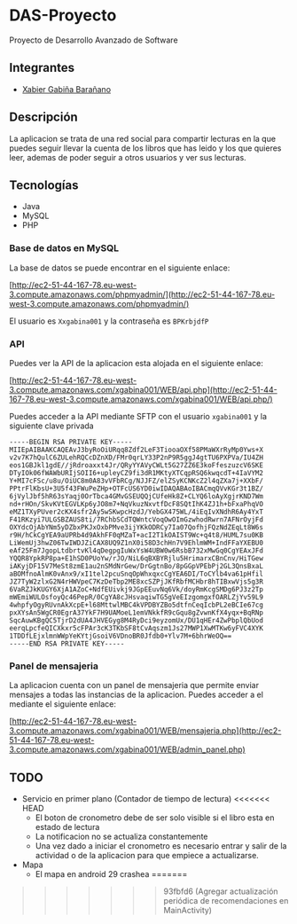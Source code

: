 # DAS-Proyecto

Proyecto de Desarrollo Avanzado de Software

## Integrantes

- [Xabier Gabiña Barañano](https://www.xabierland.com/)

## Descripción

La aplicacion se trata de una red social para compartir lecturas en la que puedes seguir llevar la cuenta de los libros que has leido y los que quieres leer, ademas de poder seguir a otros usuarios y ver sus lecturas.

## Tecnologías

- Java
- MySQL
- PHP

### Base de datos en MySQL

La base de datos se puede encontrar en el siguiente enlace:

[http://ec2-51-44-167-78.eu-west-3.compute.amazonaws.com/phpmyadmin/](http://ec2-51-44-167-78.eu-west-3.compute.amazonaws.com/phpmyadmin/)

El usuario es `Xxgabina001` y la contraseña es `BPKrbjdfP`

### API

Puedes ver la API de la aplicacion esta alojada en el siguiente enlace:

[http://ec2-51-44-167-78.eu-west-3.compute.amazonaws.com/xgabina001/WEB/api.php](http://ec2-51-44-167-78.eu-west-3.compute.amazonaws.com/xgabina001/WEB/api.php/)

Puedes acceder a la API mediante SFTP con el usuario `xgabina001` y la siguiente clave privada

```gpg
-----BEGIN RSA PRIVATE KEY-----
MIIEpAIBAAKCAQEAvJ3byRoOiURqq8Zdf2LeF3TiooaOXf58PMaWXrRyMp0Yws+X
v2v7K7hQulC6ZULehRQCcDZnXD/FMr0qrLY33P2nP9R5ggJ4gtTU6PXPVa/IU4ZH
eos1GBJkl1gdE//jRdroaxxt4Jr/QRyYYAVyCWLt5G27ZZ6E3koFfeszuzcV6SKE
DTyIOk06fWAWbURIjSOII6+upleyCZ9fi3dR1MKtyXTCqpRSQ6kwqcdT+4IaVYM2
Y+MI7cFSc/u8u/OiUC8m0A83vVFbRCg/NJJFZ/elZSyKCNKcZ2l4qZXa7j+XXbF/
PPtrFlKbsU+3U5f43FWuPeZHp+OTFcUS6YD0iwIDAQABAoIBACmqQVvKGr3t1BZ/
6jVylJbf5hR63sYaqj0OrTbca4GMvGSEUQQjCUfeHk8Z+CLYQ6loAyXgjrKND7Wm
nd+rHOn/SkvKVtEGVLKp6yJO8m7+NqVkuzNxvtfDcF8SQtIhK4ZJ1h+bFxaPhqVO
eMZ1TXyPUver2cKX4sfr2Ay5wSKwpcHzdJ/YebGX475WL/4iEqIvXNdhR6Ay4YxT
F41RKzyi7ULGSBZAUS8ti/7RChbSCdTQWntcVoqOwOImGzwhodRwrn7AFNrOyjFd
OXYdcOjAbYNm5yDZbxPKJxOxbPMve3ijYKkODRCy7Ia07QofhjFQzNdZEqLt8W6s
r9H/hCkCgYEA9aUPRb4d9AkhFF0qMZaT+acI2T1kOAIST9Wc+q4t8/HUML7su0KB
LiWemUj3hwZ06TwIWDJZiCAX8UQ9Z1nX0i58D3chHn7V9EhlmWM+IndFFaYXEBU0
eAf25Fm7JgopLtdbrtvKl4qDegpgIuWxYsW4UBW0w6RsbB732xMwGq0CgYEAxJFd
YQQR8YpkRP8pa+E1hSD0PUoYw/rJO/NiL6qBXBYRjlu5HrimarxCBnCnv/HiTGew
iAKyjDF15V7MeSt8zmE1au2nSMdNrGew/DrGgtnBo/8pGGpVPEbPj2GL3QnsBxaL
aBOMfnoAlmK0vAnx9/xI1tel2pcuSnqOpWhxqxcCgYEA6DI/ToCYlb4va61pHfil
JZ7TyW2zlxG2N4rHWVpeC7KzDeTbp2ME8xcSZPjJKfRbfMCHbr8hTIBxwVjs5g3R
6VaRZJkKUGY6XjA1AZoC+NdfEUivkj9JGpEEuvNq6Vk/doyRmKcgSMDg6PJ3z2Tp
mWEmiWULOsfoyQc46PepR/0CgYA8cJHsvaqiwTG5gVeEIzgomgxfOARLZjYv59L9
4whpfyOgyRUvnAkXcpE+l68MttwlMBC4kVPDBYZBo5dtfnCeqIcbPL2eBCIe67cg
pxXYsAn5WgCR0EgrA37YkF7H9UAMoeL1emVNkkfR9cGqu8gZvwnKfX4yqx+BqRNp
SqcAuwKBgQC5TjrD2dUA4JHVEGyg8M4RyDci9eyzomUx/DU1qHEr4ZwPbplQbUod
eerqLpcfeQICXkxr5cFPAr3cK3TKbSF8tCvAqszm1Js27MWP1XwMTKw6yFVC4XYK
1TDDfLEjxlmnWWpYeKYtjGsoiV6VDnoBR0Jfdb0+Ylv7M+6bhrWeOQ==
-----END RSA PRIVATE KEY-----
```

### Panel de mensajeria

La aplicacion cuenta con un panel de mensajeria que permite enviar mensajes a todas las instancias de la aplicacion. Puedes acceder a el mediante el siguiente enlace:

[http://ec2-51-44-167-78.eu-west-3.compute.amazonaws.com/xgabina001/WEB/mensajeria.php](http://ec2-51-44-167-78.eu-west-3.compute.amazonaws.com/xgabina001/WEB/admin_panel.php)

## TODO

- Servicio en primer plano (Contador de tiempo de lectura)
<<<<<<< HEAD
  - El boton de cronometro debe de ser solo visible si el libro esta en estado de lectura
  - La notificacion no se actualiza constantemente
  - Una vez dado a iniciar el cronometro es necesario entrar y salir de la actividad o de la aplicacion para que empiece a actualizarse.
- Mapa
  - El mapa en android 29 crashea
=======
>>>>>>> 93fbfd6 (Agregar actualización periódica de recomendaciones en MainActivity)
